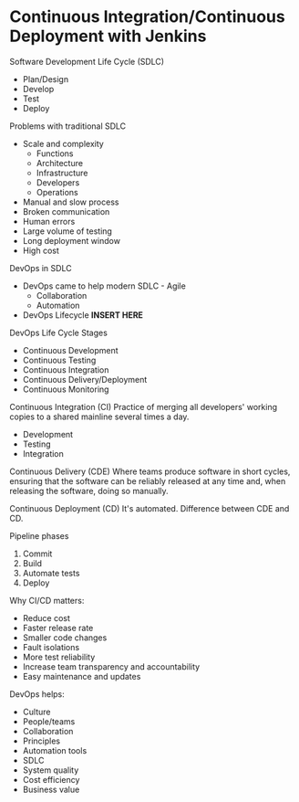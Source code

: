 # Continuous Integration/Continuous Deployment with Jenkins

Software Development Life Cycle (SDLC)
* Plan/Design
* Develop
* Test
* Deploy

Problems with traditional SDLC
* Scale and complexity
  * Functions
  * Architecture
  * Infrastructure
  * Developers
  * Operations
* Manual and slow process
* Broken communication
* Human errors
* Large volume of testing
* Long deployment window
* High cost

DevOps in SDLC
* DevOps came to help modern SDLC - Agile
  * Collaboration
  * Automation
* DevOps Lifecycle
  **INSERT HERE**

DevOps Life Cycle Stages
* Continuous Development
* Continuous Testing
* Continuous Integration
* Continuous Delivery/Deployment
* Continuous Monitoring

Continuous Integration (CI)
Practice of merging all developers' working copies to a shared mainline several times a day.
* Development
* Testing
* Integration

Continuous Delivery (CDE)
Where teams produce software in short cycles, ensuring that the software can be reliably released at any time and, when releasing the software, doing so manually.

Continuous Deployment (CD)
It's automated. Difference between CDE and CD.

Pipeline phases
1. Commit 
2. Build
3. Automate tests
4. Deploy

Why CI/CD matters:
* Reduce cost
* Faster release rate
* Smaller code changes
* Fault isolations
* More test reliability
* Increase team transparency and accountability
* Easy maintenance and updates

DevOps helps:
* Culture
* People/teams
* Collaboration
* Principles
* Automation tools
* SDLC
* System quality
* Cost efficiency
* Business value
